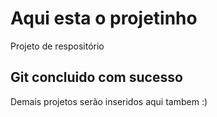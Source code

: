 # Aqui esta o projetinho

Projeto de respositório

## Git concluido com sucesso

Demais projetos serão inseridos aqui tambem :)
